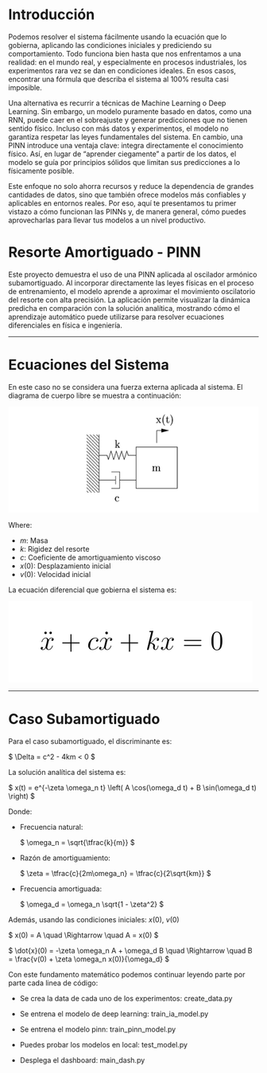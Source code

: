 # Introducción

Podemos resolver el sistema fácilmente usando la ecuación que lo gobierna, aplicando las condiciones iniciales y prediciendo su comportamiento. Todo funciona bien hasta que nos enfrentamos a una realidad: en el mundo real, y especialmente en procesos industriales, los experimentos rara vez se dan en condiciones ideales. En esos casos, encontrar una fórmula que describa el sistema al 100% resulta casi imposible.

Una alternativa es recurrir a técnicas de Machine Learning o Deep Learning. Sin embargo, un modelo puramente basado en datos, como una RNN, puede caer en el sobreajuste y generar predicciones que no tienen sentido físico. Incluso con más datos y experimentos, el modelo no garantiza respetar las leyes fundamentales del sistema. En cambio, una PINN introduce una ventaja clave: integra directamente el conocimiento físico. Así, en lugar de “aprender ciegamente” a partir de los datos, el modelo se guía por principios sólidos que limitan sus predicciones a lo físicamente posible.

Este enfoque no solo ahorra recursos y reduce la dependencia de grandes cantidades de datos, sino que también ofrece modelos más confiables y aplicables en entornos reales. Por eso, aquí te presentamos tu primer vistazo a cómo funcionan las PINNs y, de manera general, cómo puedes aprovecharlas para llevar tus modelos a un nivel productivo.



# Resorte Amortiguado - PINN

Este proyecto demuestra el uso de una PINN aplicada al oscilador armónico subamortiguado.
Al incorporar directamente las leyes físicas en el proceso de entrenamiento, el modelo aprende a aproximar el movimiento oscilatorio del resorte con alta precisión.
La aplicación permite visualizar la dinámica predicha en comparación con la solución analítica, mostrando cómo el aprendizaje automático puede utilizarse para resolver ecuaciones diferenciales en física e ingeniería.

---

# Ecuaciones del Sistema

En este caso no se considera una fuerza externa aplicada al sistema. El diagrama de cuerpo libre se muestra a continuación:

![DCL](Damped_Spring/artifacts/dcl.png)

Where:  
- $m$: Masa  
- $k$: Rigidez del resorte
- $c$: Coeficiente de amortiguamiento viscoso 
- $x(0)$: Desplazamiento inicial
- $v(0)$: Velocidad inicial 

La ecuación diferencial que gobierna el sistema es:

![equation1](Damped_Spring/artifacts/ec1_Resorte_Amortiguado.png)

---

# Caso Subamortiguado

Para el caso subamortiguado, el discriminante es:

$ \Delta = c^2 - 4km < 0 $

La solución analítica del sistema es:

$ x(t) = e^{-\zeta \omega_n t} \left( A \cos(\omega_d t) + B \sin(\omega_d t) \right) $

Donde:
- Frecuencia natural: 

  $ \omega_n = \sqrt{\tfrac{k}{m}} $  

- Razón de amortiguamiento:

  $ \zeta = \tfrac{c}{2m\omega_n} = \tfrac{c}{2\sqrt{km}} $  

- Frecuencia amortiguada:  

  $ \omega_d = \omega_n \sqrt{1 - \zeta^2} $

Además, usando las condiciones iniciales:  $x(0)$, $v(0)$

$
x(0) = A \quad \Rightarrow \quad A = x(0)
$

$
\dot{x}(0) = -\zeta \omega_n A + \omega_d B \quad \Rightarrow \quad B = \frac{v(0) + \zeta \omega_n x(0)}{\omega_d}
$


Con este fundamento matemático podemos continuar leyendo parte por parte cada linea de código:

- Se crea la data de cada uno de los experimentos: create_data.py

- Se entrena el modelo de deep learning: train_ia_model.py

- Se entrena el modelo pinn: train_pinn_model.py

- Puedes probar los modelos en local: test_model.py

- Desplega el dashboard: main_dash.py

